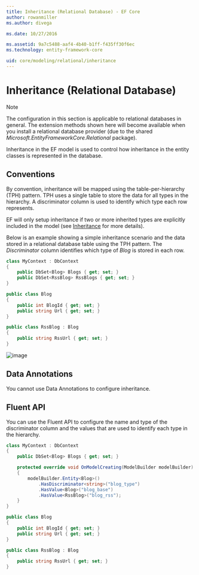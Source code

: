 ```yaml
---
title: Inheritance (Relational Database) - EF Core
author: rowanmiller
ms.author: divega

ms.date: 10/27/2016

ms.assetid: 9a7c5488-aaf4-4b40-b1ff-f435ff30f6ec
ms.technology: entity-framework-core

uid: core/modeling/relational/inheritance
---
```

# Inheritance (Relational Database)

> [!NOTE]  
> The configuration in this section is applicable to relational databases in general. The extension methods shown here will become available when you install a relational database provider (due to the shared *Microsoft.EntityFrameworkCore.Relational* package).

Inheritance in the EF model is used to control how inheritance in the entity classes is represented in the database.

## Conventions

By convention, inheritance will be mapped using the table-per-hierarchy (TPH) pattern. TPH uses a single table to store the data for all types in the hierarchy. A discriminator column is used to identify which type each row represents.

EF will only setup inheritance if two or more inherited types are explicitly included in the model (see [Inheritance](../inheritance.md) for more details).

Below is an example showing a simple inheritance scenario and the data stored in a relational database table using the TPH pattern. The *Discriminator* column identifies which type of *Blog* is stored in each row.

<!-- [!code-csharp[Main](samples/core/relational/Modeling/Conventions/Samples/InheritanceDbSets.cs)] -->
``` csharp
class MyContext : DbContext
{
    public DbSet<Blog> Blogs { get; set; }
    public DbSet<RssBlog> RssBlogs { get; set; }
}

public class Blog
{
    public int BlogId { get; set; }
    public string Url { get; set; }
}

public class RssBlog : Blog
{
    public string RssUrl { get; set; }
}
```

![image](_static/inheritance-tph-data.png)

## Data Annotations

You cannot use Data Annotations to configure inheritance.

## Fluent API

You can use the Fluent API to configure the name and type of the discriminator column and the values that are used to identify each type in the hierarchy.

<!-- [!code-csharp[Main](samples/core/relational/Modeling/FluentAPI/Samples/InheritanceTPHDiscriminator.cs?highlight=7,8,9,10)] -->
``` csharp
class MyContext : DbContext
{
    public DbSet<Blog> Blogs { get; set; }

    protected override void OnModelCreating(ModelBuilder modelBuilder)
    {
        modelBuilder.Entity<Blog>()
            .HasDiscriminator<string>("blog_type")
            .HasValue<Blog>("blog_base")
            .HasValue<RssBlog>("blog_rss");
    }
}

public class Blog
{
    public int BlogId { get; set; }
    public string Url { get; set; }
}

public class RssBlog : Blog
{
    public string RssUrl { get; set; }
}
```
